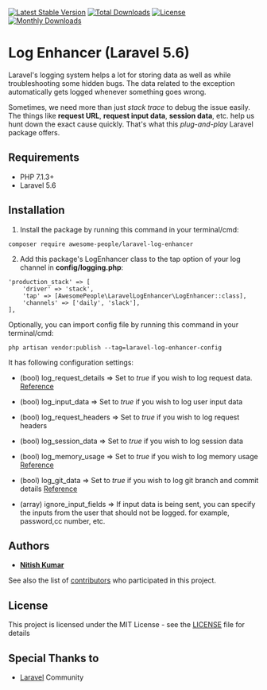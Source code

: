 [![Latest Stable Version](https://poser.pugx.org/awesome-people/laravel-log-enhancer/v/stable?format=flat-square)](https://packagist.org/packages/awesome-people/laravel-log-enhancer)
[![Total Downloads](https://poser.pugx.org/awesome-people/laravel-log-enhancer/downloads?format=flat-square)](https://packagist.org/packages/awesome-people/laravel-log-enhancer)
[![License](https://poser.pugx.org/awesome-people/laravel-log-enhancer/license?format=flat-square)](https://packagist.org/packages/awesome-people/laravel-log-enhancer)
[![Monthly Downloads](https://poser.pugx.org/awesome-people/laravel-log-enhancer/d/monthly?format=flat-square)](https://packagist.org/packages/awesome-people/laravel-log-enhancer)

# Log Enhancer (Laravel 5.6)
Laravel's logging system helps a lot for storing data as well as while troubleshooting some hidden bugs. The data related to the exception automatically gets logged whenever something goes wrong.

Sometimes, we need more than just *stack trace* to debug the issue easily. The things like **request URL**, **request input data**, **session data**, etc. help us hunt down the exact cause quickly. That's what this *plug-and-play* Laravel package offers.



## Requirements

* PHP 7.1.3+
* Laravel 5.6

## Installation

1) Install the package by running this command in your terminal/cmd:
```
composer require awesome-people/laravel-log-enhancer
```

2) Add this package's LogEnhancer class to the tap option of your log channel in **config/logging.php**:
```
'production_stack' => [
    'driver' => 'stack',
    'tap' => [AwesomePeople\LaravelLogEnhancer\LogEnhancer::class],
    'channels' => ['daily', 'slack'],
],
```

Optionally, you can import config file by running this command in your terminal/cmd:
```
php artisan vendor:publish --tag=laravel-log-enhancer-config
```

It has following configuration settings:
* (bool) log_request_details => Set to *true* if you wish to log request data. [Reference](https://github.com/Seldaek/monolog/blob/master/src/Monolog/Processor/WebProcessor.php)

* (bool) log_input_data => Set to *true* if you wish to log user input data

* (bool) log_request_headers => Set to *true* if you wish to log request headers

* (bool) log_session_data => Set to *true* if you wish to log session data

* (bool) log_memory_usage => Set to *true* if you wish to log memory usage [Reference](https://github.com/Seldaek/monolog/blob/master/src/Monolog/Processor/MemoryUsageProcessor.php)

* (bool) log_git_data => Set to *true* if you wish to log git branch and commit details [Reference](https://github.com/Seldaek/monolog/blob/master/src/Monolog/Processor/GitProcessor.php)

* (array) ignore_input_fields => If input data is being sent, you can specify the inputs from the user that should not be logged. for example, password,cc number, etc.

## Authors

* [**Nitish Kumar**](https://github.com/mintunitish)

See also the list of [contributors](https://github.com/awesome-people-inc/log-enhancer/settings/collaboration) who participated in this project.

## License

This project is licensed under the MIT License - see the [LICENSE](LICENSE) file for details

## Special Thanks to

* [Laravel](https://laravel.com) Community
